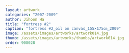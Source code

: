 ```yaml
---
layout: artwork
categories: "2007-2009"
author: Jihoon Ha
title: "fortress #2"
caption: "fortress #2_oil on canvas_155×175㎝_2009"
image: /assets/images/artworks/artwork014.jpg
thumb: /assets/images/artworks/thumbs/artwork014.jpg
order: 908028
---
```

